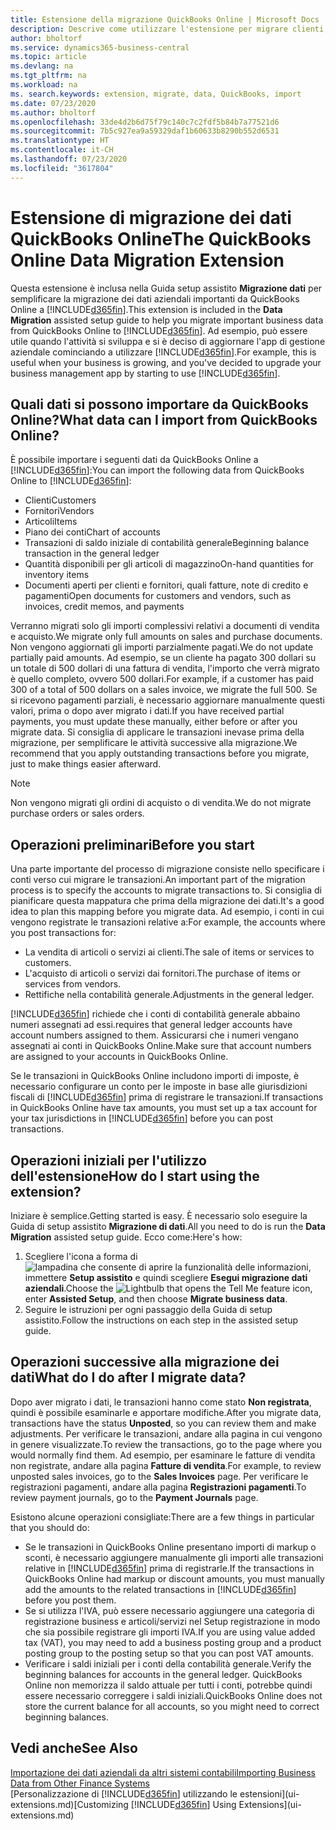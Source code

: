 ```yaml
---
title: Estensione della migrazione QuickBooks Online | Microsoft Docs
description: Descrive come utilizzare l'estensione per migrare clienti, fornitori, articoli e conti da QuickBooks Online a Business Central.
author: bholtorf
ms.service: dynamics365-business-central
ms.topic: article
ms.devlang: na
ms.tgt_pltfrm: na
ms.workload: na
ms. search.keywords: extension, migrate, data, QuickBooks, import
ms.date: 07/23/2020
ms.author: bholtorf
ms.openlocfilehash: 33de4d2b6d75f79c140c7c2fdf5b84b7a77521d6
ms.sourcegitcommit: 7b5c927ea9a59329daf1b60633b8290b552d6531
ms.translationtype: HT
ms.contentlocale: it-CH
ms.lasthandoff: 07/23/2020
ms.locfileid: "3617804"
---
```

# <a name="the-quickbooks-online-data-migration-extension"></a><span data-ttu-id="40267-103">Estensione di migrazione dei dati QuickBooks Online</span><span class="sxs-lookup"><span data-stu-id="40267-103">The QuickBooks Online Data Migration Extension</span></span>

<span data-ttu-id="40267-104">Questa estensione è inclusa nella Guida setup assistito **Migrazione dati** per semplificare la migrazione dei dati aziendali importanti da QuickBooks Online a [!INCLUDE[d365fin](includes/d365fin_md.md)].</span><span class="sxs-lookup"><span data-stu-id="40267-104">This extension is included in the **Data Migration** assisted setup guide to help you migrate important business data from QuickBooks Online to [!INCLUDE[d365fin](includes/d365fin_md.md)].</span></span> <span data-ttu-id="40267-105">Ad esempio, può essere utile quando l'attività si sviluppa e si è deciso di aggiornare l'app di gestione aziendale cominciando a utilizzare [!INCLUDE[d365fin](includes/d365fin_md.md)].</span><span class="sxs-lookup"><span data-stu-id="40267-105">For example, this is useful when your business is growing, and you've decided to upgrade your business management app by starting to use [!INCLUDE[d365fin](includes/d365fin_md.md)].</span></span>

## <a name="what-data-can-i-import-from-quickbooks-online"></a><span data-ttu-id="40267-106">Quali dati si possono importare da QuickBooks Online?</span><span class="sxs-lookup"><span data-stu-id="40267-106">What data can I import from QuickBooks Online?</span></span>

<span data-ttu-id="40267-107">È possibile importare i seguenti dati da QuickBooks Online a [!INCLUDE[d365fin](includes/d365fin_md.md)]:</span><span class="sxs-lookup"><span data-stu-id="40267-107">You can import the following data from QuickBooks Online to [!INCLUDE[d365fin](includes/d365fin_md.md)]:</span></span>  

* <span data-ttu-id="40267-108">Clienti</span><span class="sxs-lookup"><span data-stu-id="40267-108">Customers</span></span>
* <span data-ttu-id="40267-109">Fornitori</span><span class="sxs-lookup"><span data-stu-id="40267-109">Vendors</span></span>
* <span data-ttu-id="40267-110">Articoli</span><span class="sxs-lookup"><span data-stu-id="40267-110">Items</span></span>
* <span data-ttu-id="40267-111">Piano dei conti</span><span class="sxs-lookup"><span data-stu-id="40267-111">Chart of accounts</span></span>
* <span data-ttu-id="40267-112">Transazioni di saldo iniziale di contabilità generale</span><span class="sxs-lookup"><span data-stu-id="40267-112">Beginning balance transaction in the general ledger</span></span>
* <span data-ttu-id="40267-113">Quantità disponibili per gli articoli di magazzino</span><span class="sxs-lookup"><span data-stu-id="40267-113">On-hand quantities for inventory items</span></span>
* <span data-ttu-id="40267-114">Documenti aperti per clienti e fornitori, quali fatture, note di credito e pagamenti</span><span class="sxs-lookup"><span data-stu-id="40267-114">Open documents for customers and vendors, such as invoices, credit memos, and payments</span></span>

<span data-ttu-id="40267-115">Verranno migrati solo gli importi complessivi relativi a documenti di vendita e acquisto.</span><span class="sxs-lookup"><span data-stu-id="40267-115">We migrate only full amounts on sales and purchase documents.</span></span> <span data-ttu-id="40267-116">Non vengono aggiornati gli importi parzialmente pagati.</span><span class="sxs-lookup"><span data-stu-id="40267-116">We do not update partially paid amounts.</span></span> <span data-ttu-id="40267-117">Ad esempio, se un cliente ha pagato 300 dollari su un totale di 500 dollari di una fattura di vendita, l'importo che verrà migrato è quello completo, ovvero 500 dollari.</span><span class="sxs-lookup"><span data-stu-id="40267-117">For example, if a customer has paid 300 of a total of 500 dollars on a sales invoice, we migrate the full 500.</span></span> <span data-ttu-id="40267-118">Se si ricevono pagamenti parziali, è necessario aggiornare manualmente questi valori, prima o dopo aver migrato i dati.</span><span class="sxs-lookup"><span data-stu-id="40267-118">If you have received partial payments, you must update these manually, either before or after you migrate data.</span></span> <span data-ttu-id="40267-119">Si consiglia di applicare le transazioni inevase prima della migrazione, per semplificare le attività successive alla migrazione.</span><span class="sxs-lookup"><span data-stu-id="40267-119">We recommend that you apply outstanding transactions before you migrate, just to make things easier afterward.</span></span>

> [!NOTE]  
> <span data-ttu-id="40267-120">Non vengono migrati gli ordini di acquisto o di vendita.</span><span class="sxs-lookup"><span data-stu-id="40267-120">We do not migrate purchase orders or sales orders.</span></span>

## <a name="before-you-start"></a><span data-ttu-id="40267-121">Operazioni preliminari</span><span class="sxs-lookup"><span data-stu-id="40267-121">Before you start</span></span>

<span data-ttu-id="40267-122">Una parte importante del processo di migrazione consiste nello specificare i conti verso cui migrare le transazioni.</span><span class="sxs-lookup"><span data-stu-id="40267-122">An important part of the migration process is to specify the accounts to migrate transactions to.</span></span> <span data-ttu-id="40267-123">Si consiglia di pianificare questa mappatura che prima della migrazione dei dati.</span><span class="sxs-lookup"><span data-stu-id="40267-123">It's a good idea to plan this mapping before you migrate data.</span></span> <span data-ttu-id="40267-124">Ad esempio, i conti in cui vengono registrate le transazioni relative a:</span><span class="sxs-lookup"><span data-stu-id="40267-124">For example, the accounts where you post transactions for:</span></span>  

* <span data-ttu-id="40267-125">La vendita di articoli o servizi ai clienti.</span><span class="sxs-lookup"><span data-stu-id="40267-125">The sale of items or services to customers.</span></span>
* <span data-ttu-id="40267-126">L'acquisto di articoli o servizi dai fornitori.</span><span class="sxs-lookup"><span data-stu-id="40267-126">The purchase of items or services from vendors.</span></span>  
* <span data-ttu-id="40267-127">Rettifiche nella contabilità generale.</span><span class="sxs-lookup"><span data-stu-id="40267-127">Adjustments in the general ledger.</span></span>  

[!INCLUDE[d365fin](includes/d365fin_md.md)] <span data-ttu-id="40267-128">richiede che i conti di contabilità generale abbaino numeri assegnati ad essi.</span><span class="sxs-lookup"><span data-stu-id="40267-128">requires that general ledger accounts have account numbers assigned to them.</span></span> <span data-ttu-id="40267-129">Assicurarsi che i numeri vengano assegnati ai conti in QuickBooks Online.</span><span class="sxs-lookup"><span data-stu-id="40267-129">Make sure that account numbers are assigned to your accounts in QuickBooks Online.</span></span>

<span data-ttu-id="40267-130">Se le transazioni in QuickBooks Online includono importi di imposte, è necessario configurare un conto per le imposte in base alle giurisdizioni fiscali di [!INCLUDE[d365fin](includes/d365fin_md.md)] prima di registrare le transazioni.</span><span class="sxs-lookup"><span data-stu-id="40267-130">If transactions in QuickBooks Online have tax amounts, you must set up a tax account for your tax jurisdictions in [!INCLUDE[d365fin](includes/d365fin_md.md)] before you can post transactions.</span></span>

## <a name="how-do-i-start-using-the-extension"></a><span data-ttu-id="40267-131">Operazioni iniziali per l'utilizzo dell'estensione</span><span class="sxs-lookup"><span data-stu-id="40267-131">How do I start using the extension?</span></span>

<span data-ttu-id="40267-132">Iniziare è semplice.</span><span class="sxs-lookup"><span data-stu-id="40267-132">Getting started is easy.</span></span> <span data-ttu-id="40267-133">È necessario solo eseguire la Guida di setup assistito **Migrazione di dati**.</span><span class="sxs-lookup"><span data-stu-id="40267-133">All you need to do is run the **Data Migration** assisted setup guide.</span></span> <span data-ttu-id="40267-134">Ecco come:</span><span class="sxs-lookup"><span data-stu-id="40267-134">Here's how:</span></span>

1. <span data-ttu-id="40267-135">Scegliere l'icona a forma di ![lampadina che consente di aprire la funzionalità delle informazioni](media/ui-search/search_small.png "Informazioni sull'operazione che si desidera eseguire"), immettere **Setup assistito** e quindi scegliere **Esegui migrazione dati aziendali**.</span><span class="sxs-lookup"><span data-stu-id="40267-135">Choose the ![Lightbulb that opens the Tell Me feature](media/ui-search/search_small.png "Tell me what you want to do") icon, enter **Assisted Setup**, and then choose **Migrate business data**.</span></span>
2. <span data-ttu-id="40267-136">Seguire le istruzioni per ogni passaggio della Guida di setup assistito.</span><span class="sxs-lookup"><span data-stu-id="40267-136">Follow the instructions on each step in the assisted setup guide.</span></span>

## <a name="what-do-i-do-after-i-migrate-data"></a><span data-ttu-id="40267-137">Operazioni successive alla migrazione dei dati</span><span class="sxs-lookup"><span data-stu-id="40267-137">What do I do after I migrate data?</span></span>

<span data-ttu-id="40267-138">Dopo aver migrato i dati, le transazioni hanno come stato **Non registrata**, quindi è possibile esaminarle e apportare modifiche.</span><span class="sxs-lookup"><span data-stu-id="40267-138">After you migrate data, transactions have the status **Unposted**, so you can review them and make adjustments.</span></span> <span data-ttu-id="40267-139">Per verificare le transazioni, andare alla pagina in cui vengono in genere visualizzate.</span><span class="sxs-lookup"><span data-stu-id="40267-139">To review the transactions, go to the page where you would normally find them.</span></span> <span data-ttu-id="40267-140">Ad esempio, per esaminare le fatture di vendita non registrate, andare alla pagina **Fatture di vendita**.</span><span class="sxs-lookup"><span data-stu-id="40267-140">For example, to review unposted sales invoices, go to the **Sales Invoices** page.</span></span> <span data-ttu-id="40267-141">Per verificare le registrazioni pagamenti, andare alla pagina **Registrazioni pagamenti**.</span><span class="sxs-lookup"><span data-stu-id="40267-141">To review payment journals, go to the **Payment Journals** page.</span></span>  

<span data-ttu-id="40267-142">Esistono alcune operazioni consigliate:</span><span class="sxs-lookup"><span data-stu-id="40267-142">There are a few things in particular that you should do:</span></span>

* <span data-ttu-id="40267-143">Se le transazioni in QuickBooks Online presentano importi di markup o sconti, è necessario aggiungere manualmente gli importi alle transazioni relative in [!INCLUDE[d365fin](includes/d365fin_md.md)] prima di registrarle.</span><span class="sxs-lookup"><span data-stu-id="40267-143">If the transactions in QuickBooks Online had markup or discount amounts, you must manually add the amounts to the related transactions in [!INCLUDE[d365fin](includes/d365fin_md.md)] before you post them.</span></span>
* <span data-ttu-id="40267-144">Se si utilizza l'IVA, può essere necessario aggiungere una categoria di registrazione business e articoli/servizi nel Setup registrazione in modo che sia possibile registrare gli importi IVA.</span><span class="sxs-lookup"><span data-stu-id="40267-144">If you are using value added tax (VAT), you may need to add a business posting group and a product posting group to the posting setup so that you can post VAT amounts.</span></span>
* <span data-ttu-id="40267-145">Verificare i saldi iniziali per i conti della contabilità generale.</span><span class="sxs-lookup"><span data-stu-id="40267-145">Verify the beginning balances for accounts in the general ledger.</span></span> <span data-ttu-id="40267-146">QuickBooks Online non memorizza il saldo attuale per tutti i conti, potrebbe quindi essere necessario correggere i saldi iniziali.</span><span class="sxs-lookup"><span data-stu-id="40267-146">QuickBooks Online does not store the current balance for all accounts, so you might need to correct beginning balances.</span></span>

## <a name="see-also"></a><span data-ttu-id="40267-147">Vedi anche</span><span class="sxs-lookup"><span data-stu-id="40267-147">See Also</span></span>

[<span data-ttu-id="40267-148">Importazione dei dati aziendali da altri sistemi contabili</span><span class="sxs-lookup"><span data-stu-id="40267-148">Importing Business Data from Other Finance Systems</span></span>](across-import-data-configuration-packages.md)  
<span data-ttu-id="40267-149">[Personalizzazione di [!INCLUDE[d365fin](includes/d365fin_md.md)] utilizzando le estensioni](ui-extensions.md)</span><span class="sxs-lookup"><span data-stu-id="40267-149">[Customizing [!INCLUDE[d365fin](includes/d365fin_md.md)] Using Extensions](ui-extensions.md)</span></span>  
